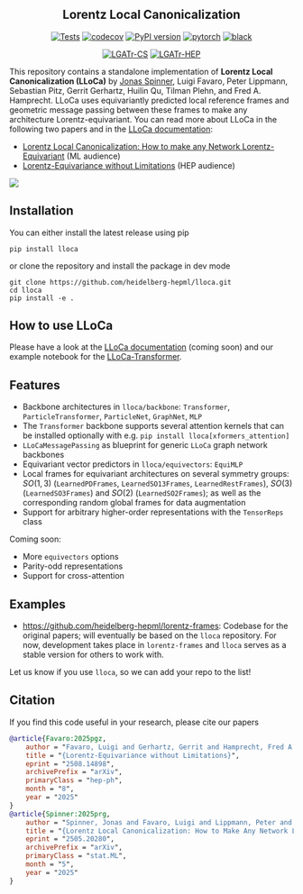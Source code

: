 <div align="center">

## Lorentz Local Canonicalization

[![Tests](https://github.com/heidelberg-hepml/lloca/actions/workflows/tests.yaml/badge.svg)](https://github.com/heidelberg-hepml/lloca/actions/workflows/tests.yaml)
[![codecov](https://codecov.io/gh/heidelberg-hepml/lloca/branch/main/graph/badge.svg)](https://codecov.io/gh/heidelberg-hepml/lloca)
[![PyPI version](https://img.shields.io/pypi/v/lloca.svg)](https://pypi.org/project/lloca)
[![pytorch](https://img.shields.io/badge/PyTorch_2.0+-ee4c2c?logo=pytorch&logoColor=white)](https://pytorch.org/get-started/locally/)
[![black](https://img.shields.io/badge/Code%20Style-Black-black.svg?labelColor=gray)](https://black.readthedocs.io/en/stable/)

[![LGATr-CS](http://img.shields.io/badge/paper-arxiv.2505.20280-B31B1B.svg)](https://arxiv.org/abs/2505.20280)
[![LGATr-HEP](http://img.shields.io/badge/paper-arxiv.2508.14898-B31B1B.svg)](https://arxiv.org/abs/2508.14898)

</div>

This repository contains a standalone implementation of **Lorentz Local Canonicalization (LLoCa)** by [Jonas Spinner](mailto:j.spinner@thphys.uni-heidelberg.de), Luigi Favaro, Peter Lippmann, Sebastian Pitz, Gerrit Gerhartz, Huilin Qu, Tilman Plehn, and Fred A. Hamprecht. LLoCa uses equivariantly predicted local reference frames and geometric message passing between these frames to make any architecture Lorentz-equivariant.
You can read more about LLoCa in the following two papers and in the [LLoCa documentation](https://heidelberg-hepml.github.io/lloca/):
- [Lorentz Local Canonicalization: How to make any Network Lorentz-Equivariant](https://arxiv.org/abs/2505.20280) (ML audience)
- [Lorentz-Equivariance without Limitations](https://arxiv.org/abs/2508.14898) (HEP audience)

![](img/lloca.png)

## Installation

You can either install the latest release using pip
```
pip install lloca
```
or clone the repository and install the package in dev mode
```
git clone https://github.com/heidelberg-hepml/lloca.git
cd lloca
pip install -e .
```

## How to use LLoCa

Please have a look at the [LLoCa documentation](https://heidelberg-hepml.github.io/lloca/) (coming soon) and our example notebook for the [LLoCa-Transformer](examples/demo_transformer.ipynb).

## Features

- Backbone architectures in `lloca/backbone`: `Transformer`, `ParticleTransformer`, `ParticleNet`, `GraphNet`, `MLP`
- The `Transformer` backbone supports several attention kernels that can be installed optionally with e.g. `pip install lloca[xformers_attention]`
- `LLoCaMessagePassing` as blueprint for generic `LLoCa` graph network backbones
- Equivariant vector predictors in `lloca/equivectors`: `EquiMLP`
- Local frames for equivariant architectures on several symmetry groups: $SO(1,3)$ (`LearnedPDFrames`, `LearnedSO13Frames`, `LearnedRestFrames`), $SO(3)$ (`LearnedSO3Frames`) and $SO(2)$ (`LearnedSO2Frames`); as well as the corresponding random global frames for data augmentation
- Support for arbitrary higher-order representations with the `TensorReps` class

Coming soon:

- More `equivectors` options
- Parity-odd representations
- Support for cross-attention

## Examples

- https://github.com/heidelberg-hepml/lorentz-frames: Codebase for the original papers; will eventually be based on the `lloca` repository. For now, development takes place in `lorentz-frames` and `lloca` serves as a stable version for others to work with.

Let us know if you use `lloca`, so we can add your repo to the list!

## Citation

If you find this code useful in your research, please cite our papers

```bibtex
@article{Favaro:2025pgz,
    author = "Favaro, Luigi and Gerhartz, Gerrit and Hamprecht, Fred A. and Lippmann, Peter and Pitz, Sebastian and Plehn, Tilman and Qu, Huilin and Spinner, Jonas",
    title = "{Lorentz-Equivariance without Limitations}",
    eprint = "2508.14898",
    archivePrefix = "arXiv",
    primaryClass = "hep-ph",
    month = "8",
    year = "2025"
}
@article{Spinner:2025prg,
    author = "Spinner, Jonas and Favaro, Luigi and Lippmann, Peter and Pitz, Sebastian and Gerhartz, Gerrit and Plehn, Tilman and Hamprecht, Fred A.",
    title = "{Lorentz Local Canonicalization: How to Make Any Network Lorentz-Equivariant}",
    eprint = "2505.20280",
    archivePrefix = "arXiv",
    primaryClass = "stat.ML",
    month = "5",
    year = "2025"
}
```

